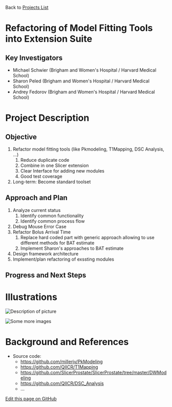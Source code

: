 Back to [Projects List](../../README.md#ProjectsList)

# Refactoring of Model Fitting Tools into Extension Suite

## Key Investigators

- Michael Schwier (Brigham and Women's Hospital / Harvard Medical School)
- Sharon Peled (Brigham and Women's Hospital / Harvard Medical School)
- Andrey Fedorov (Brigham and Women's Hospital / Harvard Medical School)

# Project Description

## Objective

1. Refactor model fitting tools (like Pkmodeling, T1Mapping, DSC Analysis, ...)
    1. Reduce duplicate code
    2. Combine in one Slicer extension
    3. Clear Interface for adding new modules
    4. Good test coverage
2. Long-term: Become standard toolset

## Approach and Plan

1. Analyze current status
    1. Identify common functionality
    2. Identify common process flow
2. Debug Mouse Error Case
2. Refactor Bolus Arrival Time
    1. Replace hard coded part with generic approach allowing to use different methods for BAT estimate
    2. Implement Sharon's approaches to BAT estimate
2. Design framework architecture
3. Implement/plan refactoring of exssting modules

## Progress and Next Steps

<!--Describe progress and next steps in a few bullet points as you are making progress.-->

# Illustrations

<!--Add pictures and links to videos that demonstrate what has been accomplished.-->

![Description of picture](Example2.jpg)

![Some more images](Example2.jpg)

# Background and References

<!--Use this space for information that may help people better understand your project, like links to papers, source code, or data.-->

- Source code: 
    - https://github.com/millerjv/PkModeling
    - https://github.com/QIICR/T1Mapping
    - https://github.com/SlicerProstate/SlicerProstate/tree/master/DWModeling
    - https://github.com/QIICR/DSC_Analysis
    - ...

<!--Link for editing page when displayed in GitHub pages-->
<a href="https://github.com/NA-MIC/ProjectWeek/edit/master/PW27_2018_Boston/Projects/ModelFittingTools/README.md">Edit this page on GitHub</a>
